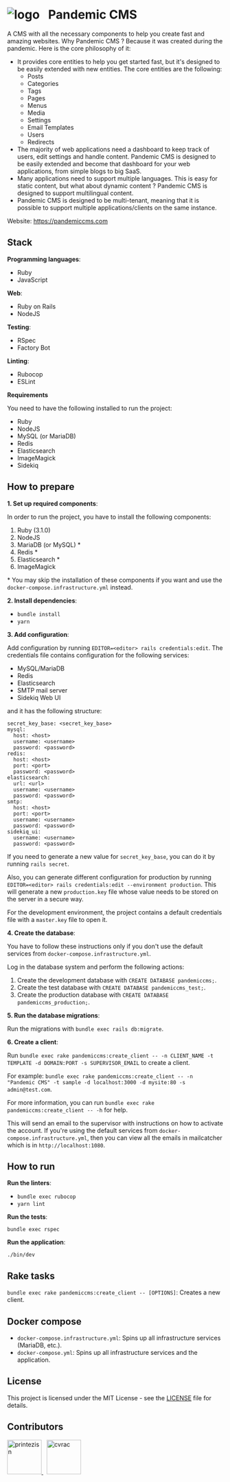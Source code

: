 <h1>
  <img src="public/logo.png" alt="logo" />
  &nbsp;
  Pandemic CMS
</h1>

A CMS with all the necessary components to help you create fast and amazing websites. Why Pandemic CMS ? Because it was created during the pandemic. Here is the core philosophy of it:
- It provides core entities to help you get started fast, but it's designed to be easily extended with new entities. The core entities are the following:
  - Posts
  - Categories
  - Tags
  - Pages
  - Menus
  - Media
  - Settings
  - Email Templates
  - Users
  - Redirects
- The majority of web applications need a dashboard to keep track of users, edit settings and handle content. Pandemic CMS is designed to be easily extended and become that dashboard for your web applications, from simple blogs to big SaaS.
- Many applications need to support multiple languages. This is easy for static content, but what about dynamic content ? Pandemic CMS is designed to support multilingual content.
- Pandemic CMS is designed to be multi-tenant, meaning that it is possible to support multiple applications/clients on the same instance.

Website: https://pandemiccms.com

## Stack

**Programming languages**:

- Ruby
- JavaScript

**Web**:

- Ruby on Rails
- NodeJS

**Testing**:

- RSpec
- Factory Bot

**Linting**:

- Rubocop
- ESLint

**Requirements**

You need to have the following installed to run the project:

- Ruby
- NodeJS
- MySQL (or MariaDB)
- Redis
- Elasticsearch
- ImageMagick
- Sidekiq

## How to prepare

**1. Set up required components**:

In order to run the project, you have to install the following components:

1. Ruby (3.1.0)
1. NodeJS
1. MariaDB (or MySQL) *
1. Redis *
1. Elasticsearch *
1. ImageMagick

\* You may skip the installation of these components if you want and use the `docker-compose.infrastructure.yml` instead.

**2. Install dependencies**:

- `bundle install`
- `yarn`

**3. Add configuration**:

Add configuration by running `EDITOR=<editor> rails credentials:edit`. The credentials file contains configuration for the following services:
- MySQL/MariaDB
- Redis
- Elasticsearch
- SMTP mail server
- Sidekiq Web UI

and it has the following structure:

```
secret_key_base: <secret_key_base>
mysql:
  host: <host>
  username: <username>
  password: <password>
redis:
  host: <host>
  port: <port>
  password: <password>
elasticsearch:
  url: <url>
  username: <username>
  password: <password>
smtp:
  host: <host>
  port: <port>
  username: <username>
  password: <password>
sidekiq_ui:
  username: <username>
  password: <password>
```

If you need to generate a new value for `secret_key_base`, you can do it by running `rails secret`.

Also, you can generate different configuration for production by running `EDITOR=<editor> rails credentials:edit --environment production`. This will generate a new `production.key` file whose value needs to be stored on the server in a secure way.

For the development environment, the project contains a default credentials file with a `master.key` file to open it.

**4. Create the database**:

You have to follow these instructions only if you don't use the default services from `docker-compose.infrastructure.yml`.

Log in the database system and perform the following actions:

1. Create the development database with `CREATE DATABASE pandemiccms;`.
1. Create the test database with `CREATE DATABASE pandemiccms_test;`.
1. Create the production database with `CREATE DATABASE pandemiccms_production;`.

**5. Run the database migrations**:

Run the migrations with `bundle exec rails db:migrate`.

**6. Create a client**:

Run `bundle exec rake pandemiccms:create_client -- -n CLIENT_NAME -t TEMPLATE -d DOMAIN:PORT -s SUPERVISOR_EMAIL` to create a client.

For example: `bundle exec rake pandemiccms:create_client -- -n "Pandemic CMS" -t sample -d localhost:3000 -d mysite:80 -s admin@test.com`.

For more information, you can run `bundle exec rake pandemiccms:create_client -- -h` for help.

This will send an email to the supervisor with instructions on how to activate the account. If you're using the default services from `docker-compose.infrastructure.yml`, then you can view all the emails in mailcatcher which is in `http://localhost:1080`.

## How to run

**Run the linters**:

- `bundle exec rubocop`
- `yarn lint`

**Run the tests**:

`bundle exec rspec`

**Run the application**:

`./bin/dev`

## Rake tasks

`bundle exec rake pandemiccms:create_client -- [OPTIONS]`: Creates a new client.

## Docker compose

- `docker-compose.infrastructure.yml`: Spins up all infrastructure services (MariaDB, etc.).
- `docker-compose.yml`: Spins up all infrastructure services and the application.

## License

This project is licensed under the MIT License - see the [LICENSE](LICENSE) file for details.

## Contributors

<a href="https://github.com/printezisn">
  <img src="https://avatars.githubusercontent.com/u/28266572?v=4" width="80" height="80" title="printezisn" alt="printezisn" />
</a>
&nbsp;
<a href="https://github.com/cvrac">
  <img src="https://avatars.githubusercontent.com/u/10595219?v=4" width="80" height="80" title="cvrac" alt="cvrac" />
</a>
